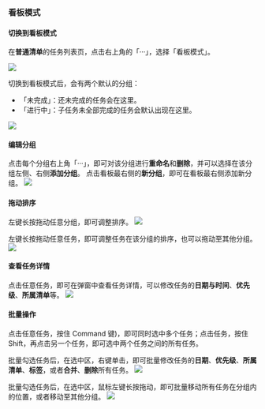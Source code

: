 ### 看板模式

#### 切换到看板模式

在**普通清单**的任务列表页，点击右上角的「···」，选择「看板模式」。

![](../images/web/kanban/open.png)

切换到看板模式后，会有两个默认的分组：

* 「未完成」：还未完成的任务会在这里。
* 「进行中」：子任务未全部完成的任务会默认出现在这里。

![](../images/web/kanban/defaults.png)


#### 编辑分组

点击每个分组右上角「···」，即可对该分组进行**重命名**和**删除**，并可以选择在该分组左侧、右侧**添加分组**。
点击看板最右侧的**新分组**，即可在看板最右侧添加新分组。
![](../images/web/kanban/columnedit.png)


#### 拖动排序

左键长按拖动任意分组，即可调整排序。
![](../images/web/kanban/columndrag.png)

左键长按拖动任意任务，即可调整任务在该分组的排序，也可以拖动至其他分组。
![](../images/web/kanban/taskdrag.png)

#### 查看任务详情

点击任意任务，即可在弹窗中查看任务详情，可以修改任务的**日期与时间**、**优先级**、**所属清单**等。
![](../images/web/kanban/taskdescription.png)

#### 批量操作

点击任意任务，按住 Command 键)，即可同时选中多个任务；点击任务，按住 Shift，再点击另一个任务，即可选中两个任务之间的所有任务。

批量勾选任务后，在选中区，右键单击，即可批量修改任务的**日期**、**优先级**、**所属清单**、**标签**，或者**合并**、**删除**所有任务。
![](../images/web/kanban/tasksedit.png)

批量勾选任务后，在选中区，鼠标左键长按拖动，即可批量移动所有任务在分组内的位置，或者移动至其他分组。
![](../images/web/kanban/tasksdrag.png)
